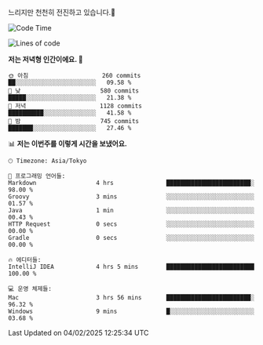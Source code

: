 느리지만 천천히 전진하고 있습니다.🐢

<!--START_SECTION:waka-->
![Code Time](http://img.shields.io/badge/Code%20Time-1%2C521%20hrs%2052%20mins-blue)

![Lines of code](https://img.shields.io/badge/%EC%A0%80%EB%8A%94%20%EC%97%AC%ED%83%9C%EA%B9%8C%EC%A7%80%20-916.3%20thousand%20%EC%A4%84%EC%9D%98%20%EC%BD%94%EB%93%9C%EB%A5%BC%20%EC%9E%91%EC%84%B1%ED%96%88%EC%96%B4%EC%9A%94.-blue)

**저는 저녁형 인간이에요. 🦉** 

```text
🌞 아침                     260 commits         ██░░░░░░░░░░░░░░░░░░░░░░░   09.58 % 
🌆 낮　                     580 commits         █████░░░░░░░░░░░░░░░░░░░░   21.38 % 
🌃 저녁                     1128 commits        ██████████░░░░░░░░░░░░░░░   41.58 % 
🌙 밤　                     745 commits         ███████░░░░░░░░░░░░░░░░░░   27.46 % 
```


📊 **저는 이번주를 이렇게 시간을 보냈어요.** 

```text
🕑︎ Timezone: Asia/Tokyo

💬 프로그래밍 언어들: 
Markdown                 4 hrs               ████████████████████████░   98.00 % 
Groovy                   3 mins              ░░░░░░░░░░░░░░░░░░░░░░░░░   01.57 % 
Java                     1 min               ░░░░░░░░░░░░░░░░░░░░░░░░░   00.43 % 
HTTP Request             0 secs              ░░░░░░░░░░░░░░░░░░░░░░░░░   00.00 % 
Gradle                   0 secs              ░░░░░░░░░░░░░░░░░░░░░░░░░   00.00 % 

🔥 에디터들: 
IntelliJ IDEA            4 hrs 5 mins        █████████████████████████   100.00 % 

💻 운영 체제들: 
Mac                      3 hrs 56 mins       ████████████████████████░   96.32 % 
Windows                  9 mins              █░░░░░░░░░░░░░░░░░░░░░░░░   03.68 % 
```


 Last Updated on 04/02/2025 12:25:34 UTC
<!--END_SECTION:waka-->
